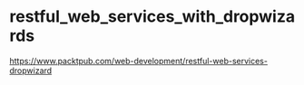restful_web_services_with_dropwizards
=====================================
https://www.packtpub.com/web-development/restful-web-services-dropwizard
